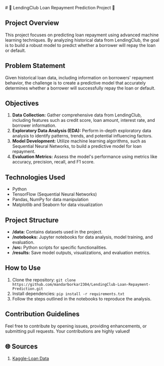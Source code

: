 <response>
# 🏦 LendingClub Loan Repayment Prediction Project 🚀

## Project Overview
This project focuses on predicting loan repayment using advanced machine learning techniques. By analyzing historical data from LendingClub, the goal is to build a robust model to predict whether a borrower will repay the loan or default.

## Problem Statement
Given historical loan data, including information on borrowers' repayment behavior, the challenge is to create a predictive model that accurately determines whether a borrower will successfully repay the loan or default.

## Objectives
1. **Data Collection:** Gather comprehensive data from LendingClub, including features such as credit score, loan amount, interest rate, and borrower information.
2. **Exploratory Data Analysis (EDA):** Perform in-depth exploratory data analysis to identify patterns, trends, and potential influencing factors.
3. **Model Development:** Utilize machine learning algorithms, such as Sequential Neural Networks, to build a predictive model for loan repayment.
4. **Evaluation Metrics:** Assess the model's performance using metrics like accuracy, precision, recall, and F1 score.

## Technologies Used
- Python
- TensorFlow (Sequential Neural Networks)
- Pandas, NumPy for data manipulation
- Matplotlib and Seaborn for data visualization

## Project Structure
- **/data:** Contains datasets used in the project.
- **/notebooks:** Jupyter notebooks for data analysis, model training, and evaluation.
- **/src:** Python scripts for specific functionalities.
- **/results:** Save model outputs, visualizations, and evaluation metrics.

## How to Use
1. Clone the repository: `git clone https://github.com/mandarborkar2304/LendingClub-Loan-Repayment-Prediction.git`
2. Install dependencies: `pip install -r requirements.txt`
3. Follow the steps outlined in the notebooks to reproduce the analysis.

## Contribution Guidelines
Feel free to contribute by opening issues, providing enhancements, or submitting pull requests. Your contributions are highly valued!

## 🌐 Sources
1. [Kaggle-Loan Data](https://www.kaggle.com/datasets/itssuru/loan-data)


</response>

